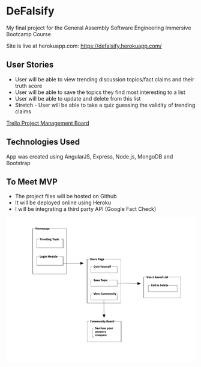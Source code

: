 # DeFalsify
My final project for the General Assembly Software Engineering Immersive Bootcamp Course

Site is live at herokuapp.com: https://defalsify.herokuapp.com/

## User Stories
 * User will be able to view trending discussion topics/fact claims and their truth score
 * User will be able to save the topics they find most interesting to a list
 * User will be able to update and delete from this list
 * Stretch - User will be able to take a quiz guessing the validity of trending claims

[ Trello Project Management Board](https://trello.com/b/GBk2DdmF/defalsify)

## Technologies Used
App was created using AngularJS, Express, Node.js, MongoDB and Bootstrap

## To Meet MVP
* The project files will be hosted on Github
* It will be deployed online using Heroku
* I will be integrating a third party API (Google Fact Check)

![alt text](./wireframe.png)
